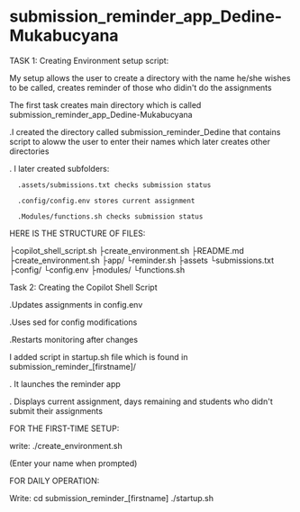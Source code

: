 
# submission_reminder_app_Dedine-Mukabucyana
TASK 1: Creating Environment setup script:


My setup allows the user to create a directory with the name he/she wishes to be called, creates reminder of those who didin't do the assignments

The first task creates  main directory which is called submission_reminder_app_Dedine-Mukabucyana

 .I created the directory called submission_reminder_Dedine that contains script to aloww the user to enter their names which later creates other directories

 . I later created subfolders:

      .assets/submissions.txt checks submission status

      .config/config.env stores current assignment

      .Modules/functions.sh checks submission status


HERE IS THE STRUCTURE OF FILES:

├copilot_shell_script.sh
├create_environment.sh
├README.md
├create_environment.sh
	├app/
	  └reminder.sh
	├assets
	  └submissions.txt
	├config/
	  └config.env
	├modules/
	  └functions.sh

Task 2: Creating the Copilot Shell Script

  .Updates assignments in config.env

  .Uses sed for config modifications

  .Restarts monitoring after changes


I added script in startup.sh file which is found in submission_reminder_[firstname]/

  . It launches the reminder app

  . Displays current assignment, days remaining and students who didn't submit their assignments

FOR THE FIRST-TIME SETUP:

 write:  ./create_environment.sh

(Enter your name when prompted)

FOR DAILY OPERATION:

 Write:   cd submission_reminder_[firstname]
	   ./startup.sh
